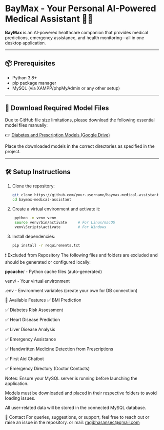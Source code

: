# BayMax - Your Personal AI-Powered Medical Assistant 🤖💊

**BayMax** is an AI-powered healthcare companion that provides medical predictions, emergency assistance, and health monitoring—all in one desktop application.

---

## 📦 Prerequisites

- Python 3.8+
- pip package manager
- MySQL (via XAMPP/phpMyAdmin or any other setup)

---

## 🔗 Download Required Model Files

Due to GitHub file size limitations, please download the following essential model files manually:

👉 [Diabetes and Prescription Models (Google Drive)](https://drive.google.com/drive/folders/1eDj2H9Xo3ahAcJeAbbO-78dEhEX9fGp_?usp=drive_link)

Place the downloaded models in the correct directories as specified in the project.

---

## 🛠 Setup Instructions

1. Clone the repository:

   ```bash
   git clone https://github.com/your-username/baymax-medical-assistant.git
   cd baymax-medical-assistant
2. Create a virtual environment and activate it:
   ```bash
    python -m venv venv
    source venv/bin/activate     # For Linux/macOS
    venv\Scripts\activate        # For Windows
3. Install dependencies:
   ```bash
   pip install -r requirements.txt

❗ Excluded from Repository
The following files and folders are excluded and should be generated or configured locally:

__pycache__/ - Python cache files (auto-generated)

venv/ - Your virtual environment

.env - Environment variables (create your own for DB connection)

🏥 Available Features
  ✅ BMI Prediction
  
  ✅ Diabetes Risk Assessment
  
  ✅ Heart Disease Prediction
  
  ✅ Liver Disease Analysis
  
  ✅ Emergency Assistance
  
  ✅ Handwritten Medicine Detection from Prescriptions
  
  ✅ First Aid Chatbot
  
  ✅ Emergency Directory (Doctor Contacts)

 Notes:
Ensure your MySQL server is running before launching the application.

Models must be downloaded and placed in their respective folders to avoid loading issues.

All user-related data will be stored in the connected MySQL database.



📧 Contact
For queries, suggestions, or support, feel free to reach out or raise an issue in the repository. or mail: ragibhasansec@gmail.com
